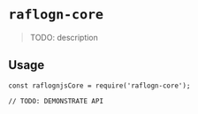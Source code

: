 # `raflogn-core`

> TODO: description

## Usage

```
const raflognjsCore = require('raflogn-core');

// TODO: DEMONSTRATE API
```
